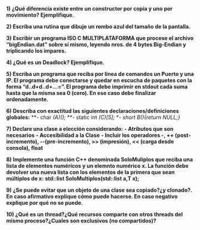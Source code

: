 **1) ¿Qué diferencia existe entre un constructor por copia y uno por movimiento? Ejemplifique.**

**2) Escriba una rutina que dibuje un rombo azul del tamaño de la pantalla.**

**3) Escribir un programa ISO C MULTIPLATAFORMA que procese el archivo “bigEndian.dat” sobre sí mismo, leyendo nros. de 4 bytes Big-Endian y triplicando los impares.**

**4) ¿Qué es un Deadlock? Ejemplifique.**

**5) Escriba un programa que reciba por línea de comandos un Puerto y una IP. El programa debe conectarse y quedar en escucha de paquetes con la forma “d..d+d..d+...=”. El programa debe imprimir en stdout cada suma hasta que la misma sea 0 (cero). En ese caso debe finalizar ordenadamente.**

**6) Describa con exactitud las siguientes declaraciones/definiciones globales:**
		**- char *(*A)();**
		**- static int *(*C)[5];**
		**- short *B(){return NULL;}**

**7) Declare una clase a elección considerando:**
		**- Atributos que son necesarios**
		**- Accesibilidad a la Clase**
		**- Incluir los operadores -, ++ (post-incremento), --(pre-incremento), >> (impresión), << (carga desde consola), float**

**8) Implemente una función C++ denominada SoloMuliplos que reciba una lista de elementos numéricos y un elemnto numérico x. La función debe devolver una nueva lista con los elementos de la primera que sean múltiplos de x:**
		**std::list<T> SoloMultiplos(std::list<T> a,T x);**

**9) ¿Se puede evitar que un objeto de una clase sea copiado?¿y clonado?. En caso afirmativo explique cómo puede hacerse. En caso negativo explique por qué no se puede.**

**10) ¿Qué es un thread?¿Qué recursos comparte con otros threads del mismo proceso?¿Cuales son exclusivos (no compartidos)?**
